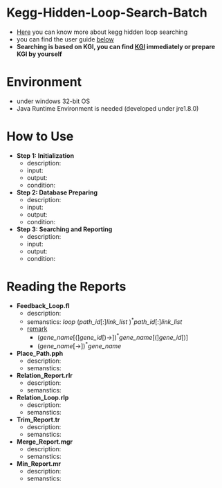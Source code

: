 # Kegg-Hidden-Loop-Search-Batch



* [Here](https://goo.gl/g0oxZX) you can know more about kegg hidden loop searching
* you can find the user guide [below](https://goo.gl/PMFctb)
* **Searching is based on KGI, you can find [KGI](https://goo.gl/indrKj) immediately or prepare KGI by yourself**
  
# Environment

* under windows 32-bit OS
* Java Runtime Environment is needed (developed under jre1.8.0)

# How to Use

* **Step 1: Initialization**
  * description: 
  * input: 
  * output: 
  * condition: 
* **Step 2: Database Preparing**
  * description: 
  * input: 
  * output: 
  * condition: 
* **Step 3: Searching and Reporting**
  * description: 
  * input: 
  * output: 
  * condition: 
  
# Reading the Reports

* **Feedback_Loop.fl**
  * description: 
  * semanstics: *loop* (*path_id*[:]*link_list* )<sup>*</sup>*path_id*[:]*link_list*
  * <u>remark</u>
	* (*gene_name*[(]*gene_id*[)->])<sup>*</sup>*gene_name*[(]*gene_id*[)]
	* (*gene_name*[->])<sup>*</sup>*gene_name*
* **Place_Path.pph**
  * description: 
  * semanstics: 
* **Relation_Report.rlr**
  * description: 
  * semanstics: 
* **Relation_Loop.rlp**
  * description: 
  * semanstics: 
* **Trim_Report.tr**
  * description: 
  * semanstics: 
* **Merge_Report.mgr**
  * description: 
  * semanstics: 
* **Min_Report.mr**
  * description: 
  * semanstics: 
